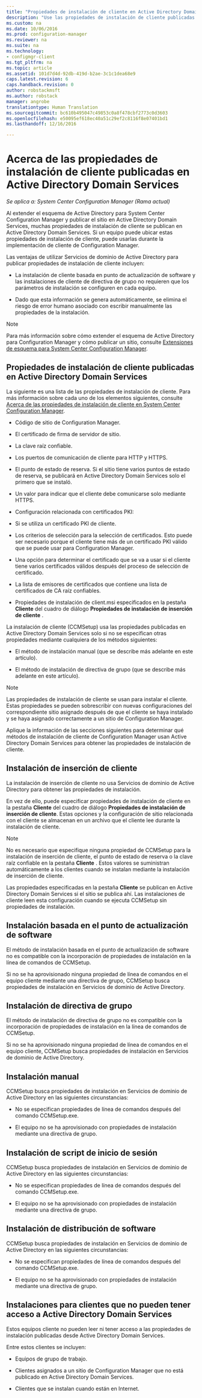 ```yaml
---
title: "Propiedades de instalación de cliente en Active Directory Domain Services | Microsoft Docs"
description: "Use las propiedades de instalación de cliente publicadas en Active Directory Domain Services en System Center Configuration Manager."
ms.custom: na
ms.date: 10/06/2016
ms.prod: configuration-manager
ms.reviewer: na
ms.suite: na
ms.technology:
- configmgr-client
ms.tgt_pltfrm: na
ms.topic: article
ms.assetid: 101d7d4d-92db-419d-b2ae-3c1c1dea68e9
caps.latest.revision: 6
caps.handback.revision: 0
author: robstackmsft
ms.author: robstack
manager: angrobe
translationtype: Human Translation
ms.sourcegitcommit: bc610b495047c49853c0a8f478cbf2773c0d3603
ms.openlocfilehash: e50095ef618ec40a51c29ef2c8116f8e07401bd1
ms.lasthandoff: 12/16/2016

---
```

# <a name="about-client-installation-properties-published-to-active-directory-domain-services"></a>Acerca de las propiedades de instalación de cliente publicadas en Active Directory Domain Services

*Se aplica a: System Center Configuration Manager (Rama actual)*

Al extender el esquema de Active Directory para System Center Configuration Manager y publicar el sitio en Active Directory Domain Services, muchas propiedades de instalación de cliente se publican en Active Directory Domain Services. Si un equipo puede ubicar estas propiedades de instalación de cliente, puede usarlas durante la implementación de cliente de Configuration Manager.  

 Las ventajas de utilizar Servicios de dominio de Active Directory para publicar propiedades de instalación de cliente incluyen:  

-   La instalación de cliente basada en punto de actualización de software y las instalaciones de cliente de directiva de grupo no requieren que los parámetros de instalación se configuren en cada equipo.  

-   Dado que esta información se genera automáticamente, se elimina el riesgo de error humano asociado con escribir manualmente las propiedades de la instalación.  

> [!NOTE]  
>  Para más información sobre cómo extender el esquema de Active Directory para Configuration Manager y cómo publicar un sitio, consulte [Extensiones de esquema para System Center Configuration Manager](../../plan-design/network/schema-extensions.md).  

## <a name="client-installation-properties-published-to-active-directory-domain-services"></a>Propiedades de instalación de cliente publicadas en Active Directory Domain Services  
La siguiente es una lista de las propiedades de instalación de cliente. Para más información sobre cada uno de los elementos siguientes, consulte [Acerca de las propiedades de instalación de cliente en System Center Configuration Manager](../../../core/clients/deploy/about-client-installation-properties.md).  

-   Código de sitio de Configuration Manager.  

-   El certificado de firma de servidor de sitio.  

-   La clave raíz confiable.  

-   Los puertos de comunicación de cliente para HTTP y HTTPS.  

-   El punto de estado de reserva. Si el sitio tiene varios puntos de estado de reserva, se publicará en Active Directory Domain Services solo el primero que se instaló.  

-   Un valor para indicar que el cliente debe comunicarse solo mediante HTTPS.  

-   Configuración relacionada con certificados PKI:  

   -   Si se utiliza un certificado PKI de cliente.  

   -   Los criterios de selección para la selección de certificados. Esto puede ser necesario porque el cliente tiene más de un certificado PKI válido que se puede usar para Configuration Manager.  

   -   Una opción para determinar el certificado que se va a usar si el cliente tiene varios certificados válidos después del proceso de selección de certificado.  

   -   La lista de emisores de certificados que contiene una lista de certificados de CA raíz confiables.  

-   Propiedades de instalación de client.msi especificados en la pestaña **Cliente** del cuadro de diálogo **Propiedades de instalación de inserción de cliente** .

La instalación de cliente (CCMSetup) usa las propiedades publicadas en Active Directory Domain Services solo si no se especifican otras propiedades mediante cualquiera de los métodos siguientes:  

-   El método de instalación manual (que se describe más adelante en este artículo).

-   El método de instalación de directiva de grupo (que se describe más adelante en este artículo).

> [!NOTE]  
>  Las propiedades de instalación de cliente se usan para instalar el cliente. Estas propiedades se pueden sobrescribir con nuevas configuraciones del correspondiente sitio asignado después de que el cliente se haya instalado y se haya asignado correctamente a un sitio de Configuration Manager.  

 Aplique la información de las secciones siguientes para determinar qué métodos de instalación de cliente de Configuration Manager usan Active Directory Domain Services para obtener las propiedades de instalación de cliente.  

## <a name="client-push-installation"></a>Instalación de inserción de cliente  
 La instalación de inserción de cliente no usa Servicios de dominio de Active Directory para obtener las propiedades de instalación.  

 En vez de ello, puede especificar propiedades de instalación de cliente en la pestaña **Cliente** del cuadro de diálogo **Propiedades de instalación de inserción de cliente**. Estas opciones y la configuración de sitio relacionada con el cliente se almacenan en un archivo que el cliente lee durante la instalación de cliente.  

> [!NOTE]  
>  No es necesario que especifique ninguna propiedad de CCMSetup para la instalación de inserción de cliente, el punto de estado de reserva o la clave raíz confiable en la pestaña **Cliente** . Estos valores se suministran automáticamente a los clientes cuando se instalan mediante la instalación de inserción de cliente.  

 Las propiedades especificadas en la pestaña **Cliente** se publican en Active Directory Domain Services si el sitio se publica ahí. Las instalaciones de cliente leen esta configuración cuando se ejecuta CCMSetup sin propiedades de instalación.  

## <a name="software-update-point-based-installation"></a>Instalación basada en el punto de actualización de software  
 El método de instalación basada en el punto de actualización de software no es compatible con la incorporación de propiedades de instalación en la línea de comandos de CCMSetup.  

 Si no se ha aprovisionado ninguna propiedad de línea de comandos en el equipo cliente mediante una directiva de grupo, CCMSetup busca propiedades de instalación en Servicios de dominio de Active Directory.  

## <a name="group-policy-installation"></a>Instalación de directiva de grupo  
 El método de instalación de directiva de grupo no es compatible con la incorporación de propiedades de instalación en la línea de comandos de CCMSetup.  

 Si no se ha aprovisionado ninguna propiedad de línea de comandos en el equipo cliente, CCMSetup busca propiedades de instalación en Servicios de dominio de Active Directory.  

## <a name="manual-installation"></a>Instalación manual  
 CCMSetup busca propiedades de instalación en Servicios de dominio de Active Directory en las siguientes circunstancias:  

-   No se especifican propiedades de línea de comandos después del comando CCMSetup.exe.  

-   El equipo no se ha aprovisionado con propiedades de instalación mediante una directiva de grupo.  

## <a name="logon-script-installation"></a>Instalación de script de inicio de sesión  
 CCMSetup busca propiedades de instalación en Servicios de dominio de Active Directory en las siguientes circunstancias:  

-   No se especifican propiedades de línea de comandos después del comando CCMSetup.exe.  

-   El equipo no se ha aprovisionado con propiedades de instalación mediante una directiva de grupo.  

## <a name="software-distribution-installation"></a>Instalación de distribución de software  
 CCMSetup busca propiedades de instalación en Servicios de dominio de Active Directory en las siguientes circunstancias:  

-   No se especifican propiedades de línea de comandos después del comando CCMSetup.exe.  

-   El equipo no se ha aprovisionado con propiedades de instalación mediante una directiva de grupo.  

## <a name="installations-for-clients-that-cannot-access-active-directory-domain-services"></a>Instalaciones para clientes que no pueden tener acceso a Active Directory Domain Services  
Estos equipos cliente no pueden leer ni tener acceso a las propiedades de instalación publicadas desde Active Directory Domain Services.

 Entre estos clientes se incluyen:  

-   Equipos de grupo de trabajo.  

-   Clientes asignados a un sitio de Configuration Manager que no está publicado en Active Directory Domain Services.  

-   Clientes que se instalan cuando están en Internet.  

